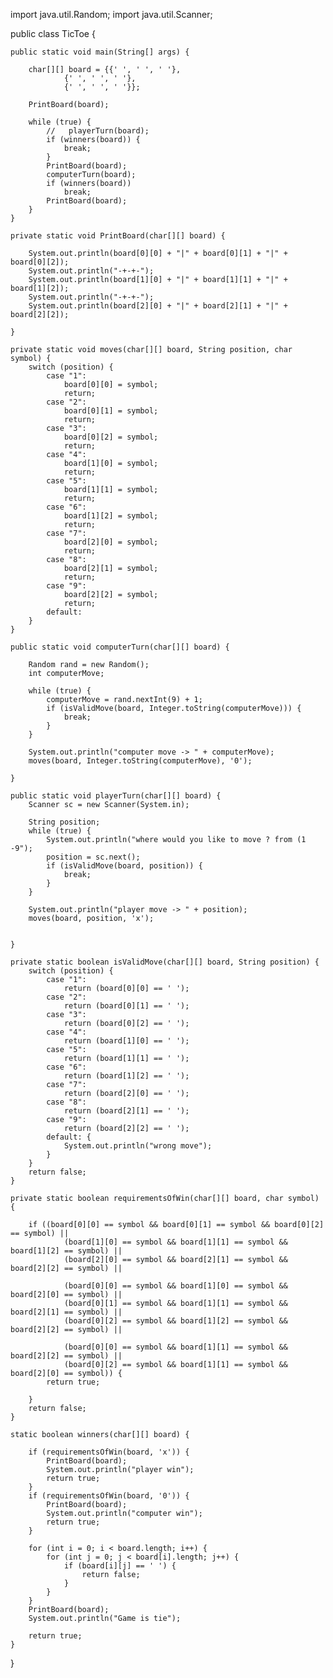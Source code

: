 import java.util.Random;
import java.util.Scanner;

public class TicToe {


    public static void main(String[] args) {

        char[][] board = {{' ', ' ', ' '},
                {' ', ' ', ' '},
                {' ', ' ', ' '}};

        PrintBoard(board);

        while (true) {
            //   playerTurn(board);
            if (winners(board)) {
                break;
            }
            PrintBoard(board);
            computerTurn(board);
            if (winners(board))
                break;
            PrintBoard(board);
        }
    }

    private static void PrintBoard(char[][] board) {

        System.out.println(board[0][0] + "|" + board[0][1] + "|" + board[0][2]);
        System.out.println("-+-+-");
        System.out.println(board[1][0] + "|" + board[1][1] + "|" + board[1][2]);
        System.out.println("-+-+-");
        System.out.println(board[2][0] + "|" + board[2][1] + "|" + board[2][2]);

    }

    private static void moves(char[][] board, String position, char symbol) {
        switch (position) {
            case "1":
                board[0][0] = symbol;
                return;
            case "2":
                board[0][1] = symbol;
                return;
            case "3":
                board[0][2] = symbol;
                return;
            case "4":
                board[1][0] = symbol;
                return;
            case "5":
                board[1][1] = symbol;
                return;
            case "6":
                board[1][2] = symbol;
                return;
            case "7":
                board[2][0] = symbol;
                return;
            case "8":
                board[2][1] = symbol;
                return;
            case "9":
                board[2][2] = symbol;
                return;
            default:
        }
    }

    public static void computerTurn(char[][] board) {

        Random rand = new Random();
        int computerMove;

        while (true) {
            computerMove = rand.nextInt(9) + 1;
            if (isValidMove(board, Integer.toString(computerMove))) {
                break;
            }
        }

        System.out.println("computer move -> " + computerMove);
        moves(board, Integer.toString(computerMove), '0');

    }

    public static void playerTurn(char[][] board) {
        Scanner sc = new Scanner(System.in);

        String position;
        while (true) {
            System.out.println("where would you like to move ? from (1 -9");
            position = sc.next();
            if (isValidMove(board, position)) {
                break;
            }
        }

        System.out.println("player move -> " + position);
        moves(board, position, 'x');


    }

    private static boolean isValidMove(char[][] board, String position) {
        switch (position) {
            case "1":
                return (board[0][0] == ' ');
            case "2":
                return (board[0][1] == ' ');
            case "3":
                return (board[0][2] == ' ');
            case "4":
                return (board[1][0] == ' ');
            case "5":
                return (board[1][1] == ' ');
            case "6":
                return (board[1][2] == ' ');
            case "7":
                return (board[2][0] == ' ');
            case "8":
                return (board[2][1] == ' ');
            case "9":
                return (board[2][2] == ' ');
            default: {
                System.out.println("wrong move");
            }
        }
        return false;
    }

    private static boolean requirementsOfWin(char[][] board, char symbol) {

        if ((board[0][0] == symbol && board[0][1] == symbol && board[0][2] == symbol) ||
                (board[1][0] == symbol && board[1][1] == symbol && board[1][2] == symbol) ||
                (board[2][0] == symbol && board[2][1] == symbol && board[2][2] == symbol) ||

                (board[0][0] == symbol && board[1][0] == symbol && board[2][0] == symbol) ||
                (board[0][1] == symbol && board[1][1] == symbol && board[2][1] == symbol) ||
                (board[0][2] == symbol && board[1][2] == symbol && board[2][2] == symbol) ||

                (board[0][0] == symbol && board[1][1] == symbol && board[2][2] == symbol) ||
                (board[0][2] == symbol && board[1][1] == symbol && board[2][0] == symbol)) {
            return true;

        }
        return false;
    }

    static boolean winners(char[][] board) {

        if (requirementsOfWin(board, 'x')) {
            PrintBoard(board);
            System.out.println("player win");
            return true;
        }
        if (requirementsOfWin(board, '0')) {
            PrintBoard(board);
            System.out.println("computer win");
            return true;
        }

        for (int i = 0; i < board.length; i++) {
            for (int j = 0; j < board[i].length; j++) {
                if (board[i][j] == ' ') {
                    return false;
                }
            }
        }
        PrintBoard(board);
        System.out.println("Game is tie");

        return true;
    }
}


